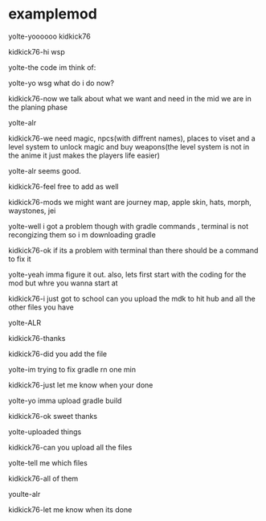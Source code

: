 # examplemod
yolte-yoooooo kidkick76


kidkick76-hi wsp


yolte-the code im think of:


yolte-yo wsg what do i do now?


kidkick76-now we talk about what we want and need in the mid we are in the planing phase


yolte-alr


kidkick76-we need magic, npcs(with diffrent names), places to viset and a level system to unlock magic and buy weapons(the level system is not in the anime it just makes the players life easier)


yolte-alr seems good.

kidkick76-feel free to add as well


kidkick76-mods we might want are journey map, apple skin, hats, morph, waystones, jei


yolte-well i got a problem though with gradle commands , terminal is not recongizing them so i m downloading gradle



kidkick76-ok if its a problem with terminal than there should be a command to fix it

yolte-yeah imma figure it out. also, lets first start with the coding for the mod
but whre you wanna start at


kidkick76-i just got to school can you upload the mdk to hit hub and all the other files you have

yolte-ALR


kidkick76-thanks


kidkick76-did you add the file

yolte-im trying to fix gradle rn one min


kidkick76-just let me know when your done

yolte-yo imma upload gradle build


kidkick76-ok sweet thanks

yolte-uploaded things 


kidkick76-can you upload all the files

yolte-tell me which files


kidkick76-all of them


youlte-alr


kidkick76-let me know when its done
